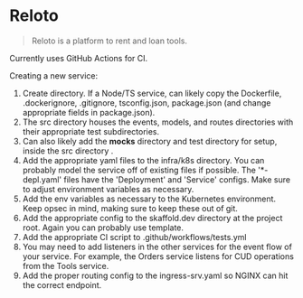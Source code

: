# Reloto

> Reloto is a platform to rent and loan tools.

Currently uses GitHub Actions for CI.

Creating a new service:
1. Create directory. If a Node/TS service, can likely copy the Dockerfile, .dockerignore, .gitignore, tsconfig.json, package.json (and change appropriate fields in package.json).
2. The src directory houses the events, models, and routes directories with their appropriate test subdirectories.
3. Can also likely add the __mocks__ directory and test directory for setup, inside the src directory .
4. Add the appropriate yaml files to the infra/k8s directory. You can probably model the service off of existing files if possible. The '*-depl.yaml' files have the 'Deployment' and 'Service' configs. Make sure to adjust environment variables as necessary.
5. Add the env variables as necessary to the Kubernetes environment. Keep opsec in mind, making sure to keep these out of git.
6. Add the appropriate config to the skaffold.dev directory at the project root. Again you can probably use template.
7. Add the appropriate CI script to .github/workflows/tests.yml
8. You may need to add listeners in the other services for the event flow of your service. For example, the Orders service listens for CUD operations from the Tools service.
9. Add the proper routing config to the ingress-srv.yaml so NGINX can hit the correct endpoint.

